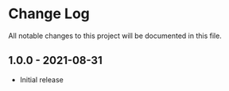 # Change Log

All notable changes to this project will be documented in this file.

## 1.0.0 - 2021-08-31

- Initial release